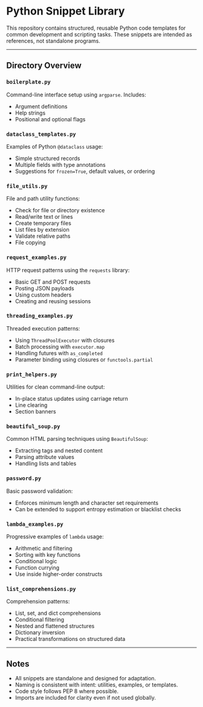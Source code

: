 # Python Snippet Library

This repository contains structured, reusable Python code templates for common development and scripting tasks. These snippets are intended as references, not standalone programs.

---

## Directory Overview

### `boilerplate.py`
Command-line interface setup using `argparse`. Includes:
- Argument definitions
- Help strings
- Positional and optional flags

### `dataclass_templates.py`
Examples of Python `@dataclass` usage:
- Simple structured records
- Multiple fields with type annotations
- Suggestions for `frozen=True`, default values, or ordering

### `file_utils.py`
File and path utility functions:
- Check for file or directory existence
- Read/write text or lines
- Create temporary files
- List files by extension
- Validate relative paths
- File copying

### `request_examples.py`
HTTP request patterns using the `requests` library:
- Basic GET and POST requests
- Posting JSON payloads
- Using custom headers
- Creating and reusing sessions

### `threading_examples.py`
Threaded execution patterns:
- Using `ThreadPoolExecutor` with closures
- Batch processing with `executor.map`
- Handling futures with `as_completed`
- Parameter binding using closures or `functools.partial`

### `print_helpers.py`
Utilities for clean command-line output:
- In-place status updates using carriage return
- Line clearing
- Section banners

### `beautiful_soup.py`
Common HTML parsing techniques using `BeautifulSoup`:
- Extracting tags and nested content
- Parsing attribute values
- Handling lists and tables

### `password.py`
Basic password validation:
- Enforces minimum length and character set requirements
- Can be extended to support entropy estimation or blacklist checks

### `lambda_examples.py`
Progressive examples of `lambda` usage:
- Arithmetic and filtering
- Sorting with key functions
- Conditional logic
- Function currying
- Use inside higher-order constructs

### `list_comprehensions.py`
Comprehension patterns:
- List, set, and dict comprehensions
- Conditional filtering
- Nested and flattened structures
- Dictionary inversion
- Practical transformations on structured data

---

## Notes

- All snippets are standalone and designed for adaptation.
- Naming is consistent with intent: utilities, examples, or templates.
- Code style follows PEP 8 where possible.
- Imports are included for clarity even if not used globally.